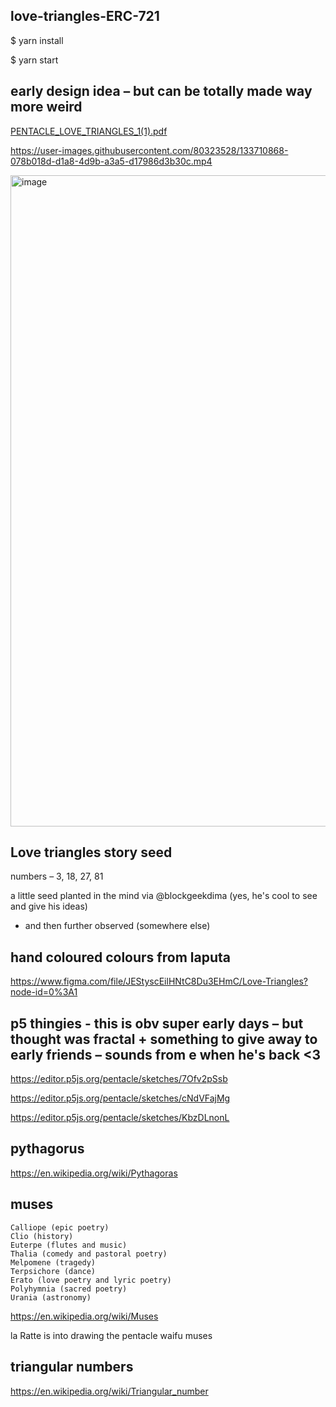 

## love-triangles-ERC-721

$ yarn install

$ yarn start



## early design idea – but can be totally made way more weird


[PENTACLE_LOVE_TRIANGLES_1(1).pdf](https://github.com/pentacledotai/love-triangles-ERC-721/files/7181998/PENTACLE_LOVE_TRIANGLES_1.1.pdf)

https://user-images.githubusercontent.com/80323528/133710868-078b018d-d1a8-4d9b-a3a5-d17986d3b30c.mp4

<img width="1042" alt="image" src="https://user-images.githubusercontent.com/80323528/133712833-2a394bb7-e229-4789-ac3a-929f7a085f3a.png">


## Love triangles story seed

numbers – 3, 18, 27, 81

a little seed planted in the mind via @blockgeekdima (yes, he's cool to see and give his ideas) 
- and then further observed (somewhere else) 


## hand coloured colours from laputa

https://www.figma.com/file/JEStyscEilHNtC8Du3EHmC/Love-Triangles?node-id=0%3A1



## p5 thingies - this is obv super early days – but thought was fractal + something to give away to early friends – sounds from e when he's back <3

https://editor.p5js.org/pentacle/sketches/7Ofv2pSsb

https://editor.p5js.org/pentacle/sketches/cNdVFajMg

https://editor.p5js.org/pentacle/sketches/KbzDLnonL


## pythagorus

https://en.wikipedia.org/wiki/Pythagoras


## muses

    Calliope (epic poetry)
    Clio (history)
    Euterpe (flutes and music)
    Thalia (comedy and pastoral poetry)
    Melpomene (tragedy)
    Terpsichore (dance)
    Erato (love poetry and lyric poetry)
    Polyhymnia (sacred poetry)
    Urania (astronomy)

https://en.wikipedia.org/wiki/Muses


la Ratte is into drawing the pentacle waifu muses



## triangular numbers

https://en.wikipedia.org/wiki/Triangular_number

